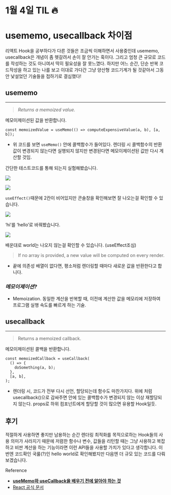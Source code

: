 # 1월 4일 TIL 🔥
# usememo, usecallback 차이점

 리액트 Hook을 공부하다가 다른 것들은 조금씩 이해하면서 사용중인데 usememo, usecallback은 개념이 좀 헷갈려서 손이 잘 안가는 훅이다. 그리고 엄청 큰 규모로 코드를 작성하는 것도 아니여서 딱히 필요성을 잘 못느꼈다. 하지만 어느 순간, 단순 반복 코드작성을 하고 있는 나를 보고 이대로 가다간 그냥 양산형 코드기계가 될 것같아서 그동안 낯설었던 기술들을 접하기로 결심했다!

## usememo

---

> *Returns a memoized value.*
> 

 메모이제이션된 값을 반환합니다.

`const memoizedValue = useMemo(() => computeExpensiveValue(a, b), [a, b]);`

- 위 코드를 보면  `useMemo()` 안에 콜백함수가 들어있다. 렌더링 시 콜백함수의 반환 값이 변경되지 않는다면 실행되지 않지만 변경된다면 메모이제이션된 값만 다시 계산할 것임.

 간단한 테스트코드를 통해 되는지 실험해봤습니다.

![](https://images.velog.io/images/originxh/post/464769dd-acdd-4724-bbcd-5a71ea552edc/%E1%84%89%E1%85%B3%E1%84%8F%E1%85%B3%E1%84%85%E1%85%B5%E1%86%AB%E1%84%89%E1%85%A3%E1%86%BA%202022-01-04%2015.17.57.png)

![](https://images.velog.io/images/originxh/post/3bf97850-f50a-4cc5-a035-891eb42ac6ce/%E1%84%89%E1%85%B3%E1%84%8F%E1%85%B3%E1%84%85%E1%85%B5%E1%86%AB%E1%84%89%E1%85%A3%E1%86%BA%202022-01-04%2015.18.13.png)

`useEffect()`때문에 2칸이 비어있지만 콘솔창을 확인해보면 잘 나오는걸 확인할 수 있습니다.

![](https://images.velog.io/images/originxh/post/5c7ddb10-e05a-4f65-8b08-57a2b7d68e83/%E1%84%89%E1%85%B3%E1%84%8F%E1%85%B3%E1%84%85%E1%85%B5%E1%86%AB%E1%84%89%E1%85%A3%E1%86%BA%202022-01-04%2015.18.30.png)

‘hi’를 ‘hello’로 바꿔봤습니다.

![](https://images.velog.io/images/originxh/post/288f8534-d5ad-42db-a1e7-a895f985597e/%E1%84%89%E1%85%B3%E1%84%8F%E1%85%B3%E1%84%85%E1%85%B5%E1%86%AB%E1%84%89%E1%85%A3%E1%86%BA%202022-01-04%2015.18.46.png)

배운대로 world는 나오지 않는걸 확인할 수 있습니다. (useEffect조심)

> If no array is provided, a new value will be computed on every render.
> 
- 끝에 의존성 배열이 없다면, 평소처럼 렌더링할 때마다 새로운 값을 반환한다고 합니다.

### *메모이제이션?*

- Memoization. 동일한 계산을 반복할 때, 이전에 계산한 값을 메모리에 저장하여 프로그램 실행 속도를 빠르게 하는 기술.

## usecallback

---

> Returns a memoized callback.
> 

 메모이제이션된 콜백을 반환합니다. 

```
const memoizedCallback = useCallback(
  () => {
    doSomething(a, b);
  },
  [a, b],
);
```

- 렌더링 시, 코드가 전부 다시 선언, 할당되는데 함수도 마찬가지다. 위에 처럼 usecallback()으로 감싸주면 안에 있는 콜백함수가 변경되지 않는 이상 재할당되지 않는다. props로 하위 컴포넌트에게 할당할 것이 많으면 유용할 Hook일듯.

## 후기

 적절하게 사용하면 좋지만 남용하는 순간 렌더링 최적화를 목적으로하는 Hook들의 사용 의미가 사라지기 때문에 저렴한 함수나 변수, 값들을 리턴할 때는 그냥 사용하고 복잡하고 비싼 계산을 하는 기능이라면 이런 API들을 사용할 가치가 있다고 생각합니다. 이번엔 코드확인 국룰(?)인 hello world로 확인해봤지만 다음엔 더 규모 있는 코드를 다뤄보겠습니다.

Reference

- **[useMemo와 useCallback을 배우기 전에 알아야 하는 것](https://leehwarang.github.io/2020/05/02/useMemo&useCallback.html)**
- [React 공식 문서](https://reactjs.org/docs/hooks-reference.html#usecallback)